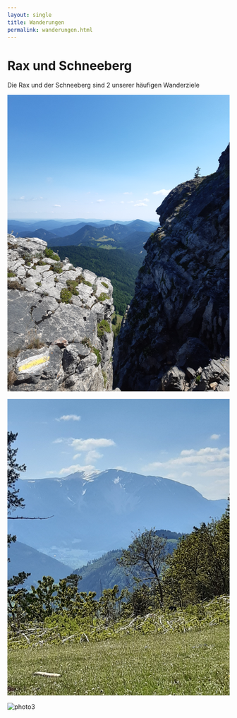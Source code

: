 ```yaml
---
layout: single
title: Wanderungen
permalink: wanderungen.html
---
```

# Rax und Schneeberg

Die Rax und der Schneeberg sind 2 unserer häufigen Wanderziele

![photo1](/assets/images/20230716_104044.jpg)

![photo2](/assets/images/20240509_150449.jpg)

![photo3](/assets/images/PXL_20250614_133035415.jpg)
